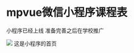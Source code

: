 mpvue微信小程序课程表
===

小程序已经上线 准备完善之后在学校推广

![](https://github.com/jiangxuhang/kechengbiao/tree/master/ReadmeImage/index.png)
这是小程序的首页